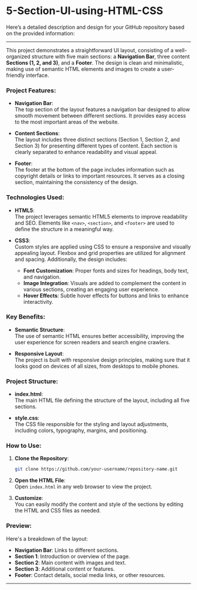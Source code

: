 # 5-Section-UI-using-HTML-CSS

Here’s a detailed description and design for your GitHub repository based on the provided information:

---

This project demonstrates a straightforward UI layout, consisting of a well-organized structure with five main sections: a **Navigation Bar**, three content **Sections (1, 2, and 3)**, and a **Footer**. The design is clean and minimalistic, making use of semantic HTML elements and images to create a user-friendly interface.

### Project Features:

- **Navigation Bar**:  
  The top section of the layout features a navigation bar designed to allow smooth movement between different sections. It provides easy access to the most important areas of the website.

- **Content Sections**:  
  The layout includes three distinct sections (Section 1, Section 2, and Section 3) for presenting different types of content. Each section is clearly separated to enhance readability and visual appeal.
  
- **Footer**:  
  The footer at the bottom of the page includes information such as copyright details or links to important resources. It serves as a closing section, maintaining the consistency of the design.

### Technologies Used:
- **HTML5**:  
  The project leverages semantic HTML5 elements to improve readability and SEO. Elements like `<nav>`, `<section>`, and `<footer>` are used to define the structure in a meaningful way.
  
- **CSS3**:  
  Custom styles are applied using CSS to ensure a responsive and visually appealing layout. Flexbox and grid properties are utilized for alignment and spacing. Additionally, the design includes:
  - **Font Customization**: Proper fonts and sizes for headings, body text, and navigation.
  - **Image Integration**: Visuals are added to complement the content in various sections, creating an engaging user experience.
  - **Hover Effects**: Subtle hover effects for buttons and links to enhance interactivity.

### Key Benefits:
- **Semantic Structure**:  
  The use of semantic HTML ensures better accessibility, improving the user experience for screen readers and search engine crawlers.
  
- **Responsive Layout**:  
  The project is built with responsive design principles, making sure that it looks good on devices of all sizes, from desktops to mobile phones.

### Project Structure:
- **index.html**:  
  The main HTML file defining the structure of the layout, including all five sections.
  
- **style.css**:  
  The CSS file responsible for the styling and layout adjustments, including colors, typography, margins, and positioning.

### How to Use:
1. **Clone the Repository**:  
   ```bash
   git clone https://github.com/your-username/repository-name.git
   ```

2. **Open the HTML File**:  
   Open `index.html` in any web browser to view the project.

3. **Customize**:  
   You can easily modify the content and style of the sections by editing the HTML and CSS files as needed.

### Preview:
Here's a breakdown of the layout:
- **Navigation Bar**: Links to different sections.
- **Section 1**: Introduction or overview of the page.
- **Section 2**: Main content with images and text.
- **Section 3**: Additional content or features.
- **Footer**: Contact details, social media links, or other resources.

---
